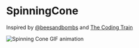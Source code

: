 # SpinningCone
Inspired by [@beesandbombs](https://twitter.com/beesandbombs) and [The Coding Train](https://twitter.com/thecodingtrain)

![Spinning Cone GIF animation](https://xfx.net/stackoverflow/SpinningCone/spinningcone.gif)
